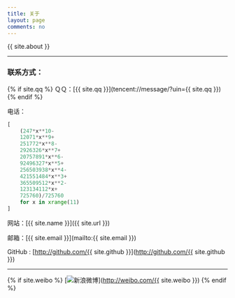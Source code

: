 ```yaml
---
title: 关于
layout: page
comments: no
---
```


{{ site.about }}

----

### 联系方式：

{% if site.qq %}
ＱＱ：[{{ site.qq }}](tencent://message/?uin={{ site.qq }})
{% endif %}

电话：

```python 
[
	(247*x**10-
	12071*x**9+
	251772*x**8-
	2926326*x**7+
	20757891*x**6-
	92496327*x**5+
	256503938*x**4-
	421551484*x**3+
	365509512*x**2-
	123134112*x+
	725760)/725760 
	for x in xrange(11)
]
```

网站：[{{ site.name }}]({{ site.url }})

邮箱：[{{ site.email }}](mailto:{{ site.email }})

GitHub : [http://github.com/{{ site.github }}](http://github.com/{{ site.github }})

----

{% if site.weibo %}
[![新浪微博](http://tva3.sinaimg.cn/crop.0.0.180.180.180/6c911b05jw1e8qgp5bmzyj2050050aa8.jpg)](http://weibo.com/{{ site.weibo }})
{% endif %}
